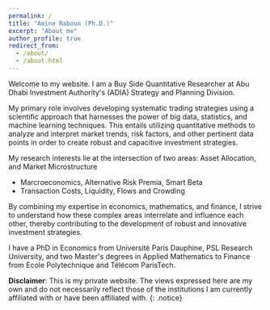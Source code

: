 ```yaml
---
permalink: /
title: "Amine Raboun (Ph.D.)"
excerpt: "About me"
author_profile: true
redirect_from: 
  - /about/
  - /about.html
---
```



Welcome to my website. I am a Buy Side Quantitative Researcher at Abu Dhabi Investment Authority's (ADIA) Strategy and Planning Division.

My primary role involves developing systematic trading strategies using a scientific approach that harnesses the power of big data, statistics, and machine learning techniques. This entails utilizing quantitative methods to analyze and interpret market trends, risk factors, and other pertinent data points in order to create robust and capacitive investment strategies.

My research interests lie at the intersection of two areas: Asset Allocation, and Market Microstructure

  - Marcroeconomics, Alternative Risk Premia, Smart Beta
  - Transaction Costs, Liquidity, Flows and Crowding

By combining my expertise in economics, mathematics, and finance, I strive to understand how these complex areas interrelate and influence each other, thereby contributing to the development of robust and innovative investment strategies.

I have a PhD in Economics from Université Paris Dauphine, PSL Research University, and two Master's degrees in Applied Mathematics to Finance from Ecole Polytechnique and Télécom ParisTech.

**Disclaimer**: This  is my private website.  The views expressed here are my own and do not necessarily reflect those of the institutions I  am currently  affiliated  with  or have  been affiliated with.
{: .notice}
